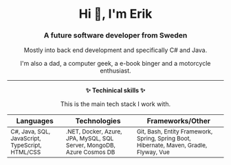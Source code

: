 <div align="center">
  <h1>Hi 👋, I'm Erik</h1>
<h3>A future software developer from Sweden</h3>
<p>Mostly into back end development and specifically C# and Java.</p>
    <p>I'm also a dad, a computer geek, a e-book binger and a motorcycle enthusiast.</p>
  <hr>
  <p><strong>✨ Techinical skills ✨</strong></p>
  <p>This is the main tech stack I work with.</p>

| Languages                    | Technologies                                      | Frameworks/Other                               |
|------------------------------|--------------------------------------------------|-----------------------------------------------|
| <sub>C#, Java, SQL, JavaScript, TypeScript, HTML/CSS</sub> | <sub>.NET, Docker, Azure, JPA, MySQL, SQL Server, MongoDB, Azure Cosmos DB</sub> | <sub>Git, Bash, Entity Framework, Spring, Spring Boot, Hibernate, Maven, Gradle, Flyway, Vue</sub> |


</div>
  
